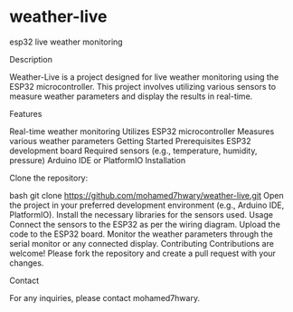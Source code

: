 # weather-live
esp32 live weather monitoring

Description

Weather-Live is a project designed for live weather monitoring using the ESP32 microcontroller. This project involves utilizing various sensors to measure weather parameters and display the results in real-time.

Features

Real-time weather monitoring
Utilizes ESP32 microcontroller
Measures various weather parameters
Getting Started
Prerequisites
ESP32 development board
Required sensors (e.g., temperature, humidity, pressure)
Arduino IDE or PlatformIO
Installation

Clone the repository:

bash
git clone https://github.com/mohamed7hwary/weather-live.git
Open the project in your preferred development environment (e.g., Arduino IDE, PlatformIO).
Install the necessary libraries for the sensors used.
Usage
Connect the sensors to the ESP32 as per the wiring diagram.
Upload the code to the ESP32 board.
Monitor the weather parameters through the serial monitor or any connected display.
Contributing
Contributions are welcome! Please fork the repository and create a pull request with your changes.


Contact

For any inquiries, please contact mohamed7hwary.


